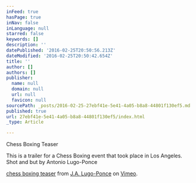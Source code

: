 ```yaml
---
inFeed: true
hasPage: true
inNav: false
inLanguage: null
starred: false
keywords: []
description: ''
datePublished: '2016-02-25T20:50:56.213Z'
dateModified: '2016-02-25T20:50:42.654Z'
title: ''
author: []
authors: []
publisher:
  name: null
  domain: null
  url: null
  favicon: null
sourcePath: _posts/2016-02-25-27ebf41e-5e41-4a05-b8a8-44801f130ef5.md
published: true
url: 27ebf41e-5e41-4a05-b8a8-44801f130ef5/index.html
_type: Article

---
```

Chess Boxing Teaser

This is a trailer for a Chess Boxing event that took place in Los Angeles. Shot and but by Antonio Lugo-Ponce

[chess boxing teaser][0] from [J.A. Lugo-Ponce][1] on [Vimeo][2].

[0]: https://vimeo.com/105705574
[1]: https://vimeo.com/user2352469
[2]: https://vimeo.com/